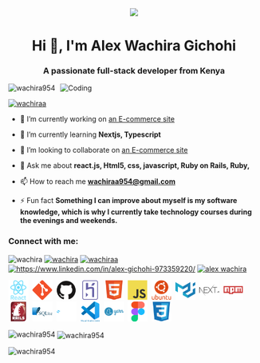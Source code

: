 <div id="header" align="center">
  <img src="https://media.giphy.com/media/qgQUggAC3Pfv687qPC/giphy.gif"/>
</div>
<h1 align="center">Hi 👋, I'm Alex Wachira Gichohi</h1>
<h3 align="center">A passionate full-stack developer from Kenya</h3>
<img align="right" alt="Coding" width="400" src="https://images.unsplash.com/photo-1519389950473-47ba0277781c?ixlib=rb-4.0.3&ixid=MnwxMjA3fDB8MHxwaG90by1wYWdlfHx8fGVufDB8fHx8&auto=format&fit=crop&w=1170&q=80"
<p align="left"> <img src="https://komarev.com/ghpvc/?username=wachira954&label=Profile%20views&color=0e75b6&style=flat" alt="wachira954" /> </p>

<p align="left"> <a href="https://twitter.com/wachiraa" target="blank"><img src="https://img.shields.io/twitter/follow/wachiraa?logo=twitter&style=for-the-badge" alt="wachiraa" /></a> </p>

- 🔭 I’m currently working on [an E-commerce site](https://mshoppe.vercel.app/)

- 🌱 I’m currently learning **Nextjs, Typescript**

- 👯 I’m looking to collaborate on [an E-commerce site](https://mshoppe.vercel.app/)

- 💬 Ask me about **react.js, Html5, css, javascript, Ruby on Rails, Ruby,**

- 📫 How to reach me **wachiraa954@gmail.com**

- ⚡ Fun fact **Something I can improve about myself is my software knowledge, which is why I currently take technology courses during the evenings and weekends.**
<h3 align="left">Connect with me:</h3>
<p align="left"
<a href="https://codepen.io/wachira" target="blank"><img align="center" src="https://raw.githubusercontent.com/rahuldkjain/github-profile-readme-generator/master/src/images/icons/Social/codepen.svg" alt="wachira" height="30" width="40" /></a>
<a href="https://dev.to/wachira" target="blank"> <img align="center" src="https://raw.githubusercontent.com/rahuldkjain/github-profile-readme-generator/master/src/images/icons/Social/devto.svg" alt="wachira" height="30" width="40" /></a>
<a href="https://twitter.com/wachiraa" target="blank"><img align="center" src="https://raw.githubusercontent.com/rahuldkjain/github-profile-readme-generator/master/src/images/icons/Social/twitter.svg" alt="wachiraa" height="30" width="40" /></a>
<a href="https://linkedin.com/in/https://www.linkedin.com/in/alex-gichohi-973359220/" target="blank"><img align="center" src="https://raw.githubusercontent.com/rahuldkjain/github-profile-readme-generator/master/src/images/icons/Social/linked-in-alt.svg" alt="https://www.linkedin.com/in/alex-gichohi-973359220/" height="30" width="40" /></a>
<a href="https://stackoverflow.com/users/alex wachira" target="blank"><img align="center" src="https://raw.githubusercontent.com/rahuldkjain/github-profile-readme-generator/master/src/images/icons/Social/stack-overflow.svg" alt="alex wachira" height="30" width="40" /></a>
</p>
<div>
<img src="https://github.com/devicons/devicon/blob/master/icons/react/react-original-wordmark.svg" title="React" alt="React" width="40" height="40"/>&nbsp;
<img src="https://raw.githubusercontent.com/devicons/devicon/1119b9f84c0290e0f0b38982099a2bd027a48bf1/icons/git/git-original.svg" title="Git" alt="Git" width="40" height="40" />&nbsp
<img src="https://raw.githubusercontent.com/devicons/devicon/1119b9f84c0290e0f0b38982099a2bd027a48bf1/icons/github/github-original.svg" title="Github" alt="Github" width="40" height="40" />&nbsp
<img src="https://raw.githubusercontent.com/devicons/devicon/1119b9f84c0290e0f0b38982099a2bd027a48bf1/icons/heroku/heroku-original.svg" title="Heroku" alt="Heroku" width="40" height="40" />&nbsp
<img src="https://raw.githubusercontent.com/devicons/devicon/1119b9f84c0290e0f0b38982099a2bd027a48bf1/icons/html5/html5-original.svg" title="Html5" alt="Html5" width="40" height="40" />&nbsp
<img src="https://raw.githubusercontent.com/devicons/devicon/1119b9f84c0290e0f0b38982099a2bd027a48bf1/icons/javascript/javascript-original.svg" title="javascript" alt="javascript" width="40" height="40" />&nbsp
<img src="https://raw.githubusercontent.com/devicons/devicon/1119b9f84c0290e0f0b38982099a2bd027a48bf1/icons/ubuntu/ubuntu-plain-wordmark.svg" title="Ubuntu" alt="Ubuntu" width="40" height="40" />&nbsp
<img src="https://raw.githubusercontent.com/devicons/devicon/1119b9f84c0290e0f0b38982099a2bd027a48bf1/icons/materialui/materialui-original.svg" title="materialui" alt="materialui" width="40" height="40" />&nbsp
<img src="https://raw.githubusercontent.com/devicons/devicon/1119b9f84c0290e0f0b38982099a2bd027a48bf1/icons/nextjs/nextjs-original-wordmark.svg" title="nextjs" alt="nextjs" width="40" height="40" />&nbsp
<img src="https://raw.githubusercontent.com/devicons/devicon/1119b9f84c0290e0f0b38982099a2bd027a48bf1/icons/npm/npm-original-wordmark.svg" title="npm" alt="npm" width="40" height="40" />&nbsp
<img src="https://raw.githubusercontent.com/devicons/devicon/1119b9f84c0290e0f0b38982099a2bd027a48bf1/icons/rails/rails-original-wordmark.svg" title="Rails" alt="Rails" width="40" height="40" />&nbsp
<img src="https://raw.githubusercontent.com/devicons/devicon/1119b9f84c0290e0f0b38982099a2bd027a48bf1/icons/sqlite/sqlite-original-wordmark.svg" title="sqlite" alt="sqlite" width="40" height="40" />&nbsp
<img src="https://raw.githubusercontent.com/devicons/devicon/1119b9f84c0290e0f0b38982099a2bd027a48bf1/icons/tailwindcss/tailwindcss-original-wordmark.svg" title="tailwind" alt="tailwind" width="40" height="40" />&nbsp
<img src="https://raw.githubusercontent.com/devicons/devicon/1119b9f84c0290e0f0b38982099a2bd027a48bf1/icons/vscode/vscode-original-wordmark.svg" title="vscode" alt="vscode" width="40" width="40" />&nbsp
<img src="https://raw.githubusercontent.com/devicons/devicon/1119b9f84c0290e0f0b38982099a2bd027a48bf1/icons/yarn/yarn-original-wordmark.svg" title="yarn" alt="yarn" width="40" height="40" />&nbsp
<img src="https://raw.githubusercontent.com/devicons/devicon/1119b9f84c0290e0f0b38982099a2bd027a48bf1/icons/figma/figma-original.svg" title="figma" alt="figma" width="40" height="40" />&nbsp
<img src="https://raw.githubusercontent.com/devicons/devicon/1119b9f84c0290e0f0b38982099a2bd027a48bf1/icons/css3/css3-original.svg" title="css" alt="css" width="40" height="40" />&nbsp
</div>
<p><img align="left" src="https://github-readme-stats.vercel.app/api/top-langs?username=wachira954&show_icons=true&locale=en&layout=compact" alt="wachira954" /></p>

<p>&nbsp;<img align="center" src="https://github-readme-stats.vercel.app/api?username=wachira954&show_icons=true&locale=en" alt="wachira954" /></p>

<p><img align="center" src="https://github-readme-streak-stats.herokuapp.com/?user=wachira954&" alt="wachira954" /></p>

